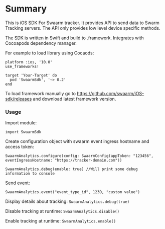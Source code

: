 # Summary

This is iOS SDK For Swaarm tracker. It provides API to send data to Swarm Tracking servers.
The API only provides low level device specific methods.

The SDK is written in Swift and build to .framework. Integrates with Cocoapods dependency manager.

For example to load library using Cocaods:

```
platform :ios, '10.0'
use_frameworks!

target 'Your-Target' do
  pod 'SwaarmSdk', '~> 0.2'
end
```

To load framework manually go to https://github.com/swaarm/iOS-sdk/releases and download latest framework version.


### Usage

Import module:

```
import SwaarmSdk
```

Create configuration object with swaarm event ingress hostname and access token:
```
SwaarmAnalytics.configure(config: SwaarmConfig(appToken: "123456", eventIngressHostname: "https://tracker-domain.com"))
  
SwaarmAnalytics.debug(enable: true) //Will print some debug information to console
```

Send event:
```
SwaarmAnalytics.event("event_type_id", 123D, "custom value")
```

Display details about tracking: `SwaarmAnalytics.debug(true)`

Disable tracking at runtime: `SwaarmAnalytics.disable()`

Enable tracking at runtime: `SwaarmAnalytics.enable()`
